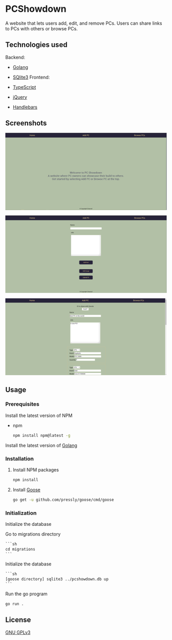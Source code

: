 # PCShowdown
A website that lets users add, edit, and remove PCs.
Users can share links to PCs with others or browse PCs.

## Technologies used
  Backend:
  
   * [Golang](https://golang.org/) 
   * [SQlite3](https://www.sqlite.org/index.html) 
  Frontend:
  
   * [TypeScript](https://www.typescriptlang.org/)
   * [jQuery](https://jquery.com/) 
   * [Handlebars](https://handlebarsjs.com/) 

## Screenshots
![Screenshot of the app](./screenshots/screenshot1.PNG)

![Screenshot of the app](./screenshots/screenshot2.PNG)

![Screenshot of the app](./screenshots/screenshot3.PNG)

## Usage

### Prerequisites

Install the latest version of NPM
* npm

  ```sh
  npm install npm@latest -g
  ```
  
 Install the latest version of [Golang](https://golang.org/dl/) 
 
 ### Installation
 
1. Install NPM packages

   ```sh
   npm install
   ```
2. Install [Goose](https://github.com/pressly/goose)

    ```sh
    go get -u github.com/pressly/goose/cmd/goose
    ```

### Initialization

Initialize the database

  Go to migrations directory

    ```sh
    cd migrations
    ```

  Initialize the database  
    
    ```sh
    [goose directory] sqlite3 ../pcshowdown.db up
    ```

Run the go program

  ```sh
  go run .
  ```

## License
[GNU GPLv3](https://choosealicense.com/licenses/gpl-3.0/)

